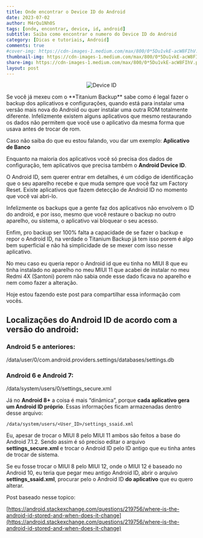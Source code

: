 ```yaml
---
title: Onde encontrar o Device ID do Android
date: 2023-07-02
author: M4rQu1Nh0S
tags: [onde, encontrar, device, id, android]
subtitle: Saiba como encontrar o numero do Device ID do Android
category: [Dicas e tutoriais, Android]
comments: true
#cover-img: https://cdn-images-1.medium.com/max/800/0*5Du1vkE-acW8FIhV.png
thumbnail-img: https://cdn-images-1.medium.com/max/800/0*5Du1vkE-acW8FIhV.png
share-img: https://cdn-images-1.medium.com/max/800/0*5Du1vkE-acW8FIhV.png
layout: post
---
```


<p align='center'><img alt='Device ID' src="https://cdn-images-1.medium.com/max/800/0*5Du1vkE-acW8FIhV.png"/></p>
Se você já mexeu com o **Titanium Backup** sabe como é legal fazer o backup dos aplicativos e configurações, quando está para instalar uma versão mais nova do Android ou quer instalar uma outra ROM totalmente diferente. Infelizmente existem alguns aplicativos que mesmo restaurando os dados não permitem que você use o aplicativo da mesma forma que usava antes de trocar de rom.

Caso não saiba do que eu estou falando, vou dar um exemplo: **Aplicativo de Banco**

Enquanto na maioria dos aplicativos você só precisa dos dados de configuração, tem aplicativos que precisa também o **Android Device ID**.

O Android ID, sem querer entrar em detalhes, é um código de identificação que o seu aparelho recebe e que muda sempre que você faz um Factory Reset. Existe aplicativos que fazem detecção de Android ID no momento que você vai abri-lo.

Infelizmente os backups que a gente faz dos aplicativos não envolvem o ID do android, e por isso, mesmo que você restaure o backup no outro aparelho, ou sistema, o aplicativo vai bloquear o seu acesso.

Enfim, pro backup ser 100% falta a capacidade de se fazer o backup e repor o Android ID, na verdade o Titanium Backup já tem isso porem é algo bem superficial e não há simplicidade de se mexer com isso nesse aplicativo.

No meu caso eu queria repor o Android id que eu tinha no MIUI 8 que eu tinha instalado no aparelho no meu MIUI 11 que acabei de instalar no meu Redmi 4X (Santoni) porem não sabia onde esse dado ficava no aparelho e nem como fazer a alteração.

Hoje estou fazendo este post para compartilhar essa informação com vocês.

## Localizações do Android ID de acordo com a versão do android:

### Android 5 e anteriores:

/data/user/0/com.android.providers.settings/databases/settings.db

### Android 6 e Android 7:

/data/system/users/0/settings_secure.xml

Já no **Android 8+** a coisa é mais “dinâmica”, porque **cada aplicativo gera um Android ID próprio**. Essas informações ficam armazenadas dentro desse arquivo:

    /data/system/users/<User_ID>/settings_ssaid.xml

Eu, apesar de trocar o MIUI 8 pelo MIUI 11 ambos são feitos a base do Android 7.1.2. Sendo assim é só preciso editar o arquivo **settings_secure.xml** e trocar o Android ID pelo ID antigo que eu tinha antes de trocar de sistema.

Se eu fosse trocar o MIUI 8 pelo MIUI 12, onde o MIUI 12 é baseado no Android 10, eu teria que pegar meu antigo Android ID, abrir o arquivo **settings_ssaid.xml**, procurar pelo o Android ID **do aplicativo** que eu quero alterar.

Post baseado nesse topico:

[https://android.stackexchange.com/questions/219756/where-is-the-android-id-stored-and-when-does-it-change](https://android.stackexchange.com/questions/219756/where-is-the-android-id-stored-and-when-does-it-change)

